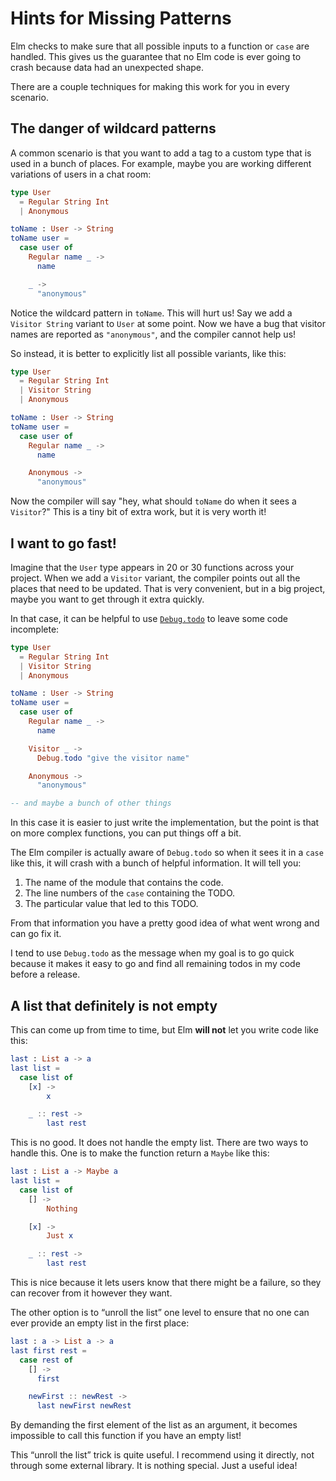 
# Hints for Missing Patterns

Elm checks to make sure that all possible inputs to a function or `case` are handled. This gives us the guarantee that no Elm code is ever going to crash because data had an unexpected shape.

There are a couple techniques for making this work for you in every scenario.


## The danger of wildcard patterns

A common scenario is that you want to add a tag to a custom type that is used in a bunch of places. For example, maybe you are working different variations of users in a chat room:

```elm
type User
  = Regular String Int
  | Anonymous

toName : User -> String
toName user =
  case user of
    Regular name _ ->
      name

    _ ->
      "anonymous"
```

Notice the wildcard pattern in `toName`. This will hurt us! Say we add a `Visitor String` variant to `User` at some point. Now we have a bug that visitor names are reported as `"anonymous"`, and the compiler cannot help us!

So instead, it is better to explicitly list all possible variants, like this:

```elm
type User
  = Regular String Int
  | Visitor String
  | Anonymous

toName : User -> String
toName user =
  case user of
    Regular name _ ->
      name

    Anonymous ->
      "anonymous"
```

Now the compiler will say "hey, what should `toName` do when it sees a `Visitor`?" This is a tiny bit of extra work, but it is very worth it!


## I want to go fast!

Imagine that the `User` type appears in 20 or 30 functions across your project. When we add a `Visitor` variant, the compiler points out all the places that need to be updated. That is very convenient, but in a big project, maybe you want to get through it extra quickly.

In that case, it can be helpful to use [`Debug.todo`](https://package.elm-lang.org/packages/elm-lang/core/latest/Debug#todo) to leave some code incomplete:

```elm
type User
  = Regular String Int
  | Visitor String
  | Anonymous

toName : User -> String
toName user =
  case user of
    Regular name _ ->
      name

    Visitor _ ->
      Debug.todo "give the visitor name"

    Anonymous ->
      "anonymous"

-- and maybe a bunch of other things
```

In this case it is easier to just write the implementation, but the point is that on more complex functions, you can put things off a bit.

The Elm compiler is actually aware of `Debug.todo` so when it sees it in a `case` like this, it will crash with a bunch of helpful information. It will tell you:

  1. The name of the module that contains the code.
  2. The line numbers of the `case` containing the TODO.
  3. The particular value that led to this TODO.

From that information you have a pretty good idea of what went wrong and can go fix it.

I tend to use `Debug.todo` as the message when my goal is to go quick because it makes it easy to go and find all remaining todos in my code before a release.


## A list that definitely is not empty

This can come up from time to time, but Elm **will not** let you write code like this:

```elm
last : List a -> a
last list =
  case list of
    [x] ->
        x

    _ :: rest ->
        last rest
```

This is no good. It does not handle the empty list. There are two ways to handle this. One is to make the function return a `Maybe` like this:

```elm
last : List a -> Maybe a
last list =
  case list of
    [] ->
        Nothing

    [x] ->
        Just x

    _ :: rest ->
        last rest
```

This is nice because it lets users know that there might be a failure, so they can recover from it however they want.

The other option is to “unroll the list” one level to ensure that no one can ever provide an empty list in the first place:

```elm
last : a -> List a -> a
last first rest =
  case rest of
    [] ->
      first

    newFirst :: newRest ->
      last newFirst newRest
```

By demanding the first element of the list as an argument, it becomes impossible to call this function if you have an empty list!

This “unroll the list” trick is quite useful. I recommend using it directly, not through some external library. It is nothing special. Just a useful idea!
